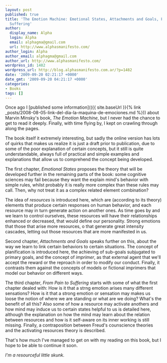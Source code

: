 ```yaml
---
layout: post
published: true
title: 'The Emotion Machine: Emotional States, Attachments and Goals, From Pain to
  Suffering'
author:
  display_name: Alpha
  login: Alpha
  email: alphagma@gmail.com
  url: http://www.alphasmanifesto.com/
author_login: Alpha
author_email: alphagma@gmail.com
author_url: http://www.alphasmanifesto.com/
wordpress_id: 1482
wordpress_url: http://blog.alphasmanifesto.com.ar/?p=1482
date: '2009-09-20 02:21:17 +0000'
date_gmt: '2009-09-20 04:21:17 +0000'
categories:
- Books
tags: []
---
```


Once ago I [published some information](({{ site.baseUrl }}{% link _posts/2008-08-05-link-del-dia-la-maquina-de-emociones.md %})) about Marvin Minsky's book, _The Emotion Machine_, but I never had the chance to get to read it deeply. Finally, with time flying by, I kept on crawling through along the pages.

The book itself it extremely interesting, but sadly the online version has lots of quirks that makes us realize it is just a draft prior to publication, due to some of the poor explanation of certain concepts, but it still is quite understandable, always full of practical and simple examples and explanations that allow us to comprehend the concept being developed.

The first chapter, _Emotional States_ proposes the theory that will be developed further in the remaining parts of the book: some cognitive sciences may fail because they want the explain mind's behavior with simple rules, whilst probably it is really more complex than these rules may call. Then, why not treat it as a complex related element combination?

The idea of _resources_ is introduced here, which are (according to its theory) elements that produce certain responses on human behavior, and each resource may in turn generate action on another ones. As time goes by and we learn to control ourselves, these resources will have their relationships enhanced or decreased, that would define our personality. Strong emotions that those that arise more resources, o that generate great intensity cascades, letting out those resources that are more manifested in us.

Second chapter, _Attachments and Goals_ speaks further on this, about the way we learn to link certain behaviors to certain situations. The concept of planification is introduced here, the achieving of sub-goals subjugated to primary goals, and the concept of _imprimer_, as that external agent that we'll accept the reward or the reproach in order to modify our conduct. Finally, it contrasts them against the concepts of models or fictional imprimers that model our behavior on different ways.

The third chapter, _From Pain to Suffering_ starts with some of what the first chapter dealed with: How is it that a strng emotion arises many different sensations? How is it that a strong emotion or sensation may makes us loose the notion of where we are standing or what are we doing? What's the benefit of all this? Also some of how a resource may activate anothers and how mind may induce us to certain states helpful to us is detailed here, although the explanation on how the mind may learn about the relation between resources and how is it self-aware on its inner working is still missing. Finally, a contraposition between Freud's counscience theories and the activating resources theory is described.

That's how much I've managed to get on with my reading on this book, but I hope to be able to continue it soon.

_I'm a resourceful little skunk._
